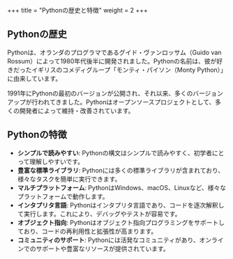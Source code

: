 +++
title = "Pythonの歴史と特徴"
weight = 2
+++

## Pythonの歴史

Pythonは、オランダのプログラマであるグイド・ヴァンロッサム（Guido van Rossum）によって1980年代後半に開発されました。Pythonの名前は、彼が好きだったイギリスのコメディグループ「モンティ・パイソン（Monty Python）」に由来しています。

1991年にPythonの最初のバージョンが公開され、それ以来、多くのバージョンアップが行われてきました。Pythonはオープンソースプロジェクトとして、多くの開発者によって維持・改善されています。

## Pythonの特徴

- **シンプルで読みやすい**: Pythonの構文はシンプルで読みやすく、初学者にとって理解しやすいです。
- **豊富な標準ライブラリ**: Pythonには多くの標準ライブラリが含まれており、様々なタスクを簡単に実行できます。
- **マルチプラットフォーム**: PythonはWindows、macOS、Linuxなど、様々なプラットフォームで動作します。
- **インタプリタ言語**: Pythonはインタプリタ言語であり、コードを逐次解釈して実行します。これにより、デバッグやテストが容易です。
- **オブジェクト指向**: Pythonはオブジェクト指向プログラミングをサポートしており、コードの再利用性と拡張性が高まります。
- **コミュニティのサポート**: Pythonには活発なコミュニティがあり、オンラインでのサポートや豊富なリソースが提供されています。
